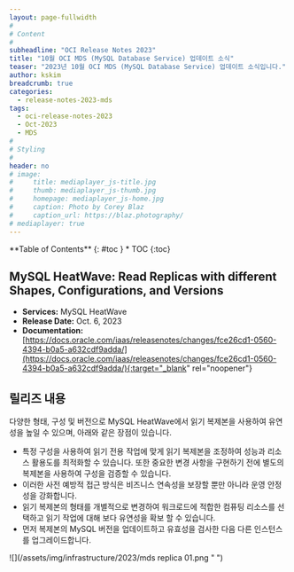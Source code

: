 ```yaml
---
layout: page-fullwidth
#
# Content
#
subheadline: "OCI Release Notes 2023"
title: "10월 OCI MDS (MySQL Database Service) 업데이트 소식"
teaser: "2023년 10월 OCI MDS (MySQL Database Service) 업데이트 소식입니다."
author: kskim
breadcrumb: true
categories:
  - release-notes-2023-mds
tags:
  - oci-release-notes-2023
  - Oct-2023
  - MDS
#
# Styling
#
header: no
# image:
#     title: mediaplayer_js-title.jpg
#     thumb: mediaplayer_js-thumb.jpg
#     homepage: mediaplayer_js-home.jpg
#     caption: Photo by Corey Blaz
#     caption_url: https://blaz.photography/
# mediaplayer: true
---
```


<div class="panel radius" markdown="1">
**Table of Contents**
{: #toc }
*  TOC
{:toc}
</div>

## MySQL HeatWave: Read Replicas with different Shapes, Configurations, and Versions
* **Services:** MySQL HeatWave
* **Release Date:** Oct. 6, 2023
* **Documentation:** [https://docs.oracle.com/iaas/releasenotes/changes/fce26cd1-0560-4394-b0a5-a632cdf9adda/](https://docs.oracle.com/iaas/releasenotes/changes/fce26cd1-0560-4394-b0a5-a632cdf9adda/){:target="_blank" rel="noopener"}

## 릴리즈 내용

다양한 형태, 구성 및 버전으로 MySQL HeatWave에서 읽기 복제본을 사용하여 유연성을 높일 수 있으며, 아래와 같은 장점이 있습니다.

- 특정 구성을 사용하여 읽기 전용 작업에 맞게 읽기 복제본을 조정하여 성능과 리소스 활용도를 최적화할 수 있습니다. 또한 중요한 변경 사항을 구현하기 전에 별도의 복제본을 사용하여 구성을 검증할 수 있습니다. 
- 이러한 사전 예방적 접근 방식은 비즈니스 연속성을 보장할 뿐만 아니라 운영 안정성을 강화합니다.
- 읽기 복제본의 형태를 개별적으로 변경하여 워크로드에 적합한 컴퓨팅 리소스를 선택하고 읽기 작업에 대해 보다 유연성을 확보 할 수 있습니다.
- 먼저 복제본의 MySQL 버전을 업데이트하고 유효성을 검사한 다음 다른 인스턴스를 업그레이드합니다. 

![](/assets/img/infrastructure/2023/mds replica 01.png " ")